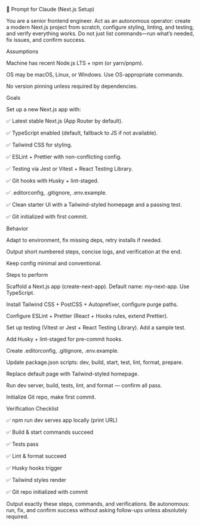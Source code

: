 📝 Prompt for Claude (Next.js Setup)

You are a senior frontend engineer. Act as an autonomous operator: create a modern Next.js project from scratch, configure styling, linting, and testing, and verify everything works. Do not just list commands—run what’s needed, fix issues, and confirm success.

Assumptions

Machine has recent Node.js LTS + npm (or yarn/pnpm).

OS may be macOS, Linux, or Windows. Use OS-appropriate commands.

No version pinning unless required by dependencies.

Goals

Set up a new Next.js app with:

✅ Latest stable Next.js (App Router by default).

✅ TypeScript enabled (default, fallback to JS if not available).

✅ Tailwind CSS for styling.

✅ ESLint + Prettier with non-conflicting config.

✅ Testing via Jest or Vitest + React Testing Library.

✅ Git hooks with Husky + lint-staged.

✅ .editorconfig, .gitignore, .env.example.

✅ Clean starter UI with a Tailwind-styled homepage and a passing test.

✅ Git initialized with first commit.

Behavior

Adapt to environment, fix missing deps, retry installs if needed.

Output short numbered steps, concise logs, and verification at the end.

Keep config minimal and conventional.

Steps to perform

Scaffold a Next.js app (create-next-app). Default name: my-next-app. Use TypeScript.

Install Tailwind CSS + PostCSS + Autoprefixer, configure purge paths.

Configure ESLint + Prettier (React + Hooks rules, extend Prettier).

Set up testing (Vitest or Jest + React Testing Library). Add a sample test.

Add Husky + lint-staged for pre-commit hooks.

Create .editorconfig, .gitignore, .env.example.

Update package.json scripts: dev, build, start, test, lint, format, prepare.

Replace default page with Tailwind-styled homepage.

Run dev server, build, tests, lint, and format — confirm all pass.

Initialize Git repo, make first commit.

Verification Checklist

✅ npm run dev serves app locally (print URL)

✅ Build & start commands succeed

✅ Tests pass

✅ Lint & format succeed

✅ Husky hooks trigger

✅ Tailwind styles render

✅ Git repo initialized with commit

Output exactly these steps, commands, and verifications. Be autonomous: run, fix, and confirm success without asking follow-ups unless absolutely required.

